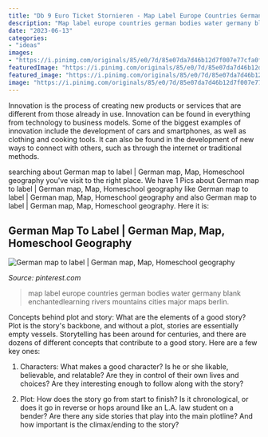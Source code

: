 ```yaml
---
title: "Db 9 Euro Ticket Stornieren - Map Label Europe Countries German Bodies Water Germany Blank Enchantedlearning Rivers Mountains Cities Major Maps Berlin"
description: "Map label europe countries german bodies water germany blank enchantedlearning rivers mountains cities major maps berlin"
date: "2023-06-13"
categories:
- "ideas"
images:
- "https://i.pinimg.com/originals/85/e0/7d/85e07da7d46b12d7f007e77cfa0f559d.gif"
featuredImage: "https://i.pinimg.com/originals/85/e0/7d/85e07da7d46b12d7f007e77cfa0f559d.gif"
featured_image: "https://i.pinimg.com/originals/85/e0/7d/85e07da7d46b12d7f007e77cfa0f559d.gif"
image: "https://i.pinimg.com/originals/85/e0/7d/85e07da7d46b12d7f007e77cfa0f559d.gif"
---
```



Innovation is the process of creating new products or services that are different from those already in use. Innovation can be found in everything from technology to business models. Some of the biggest examples of innovation include the development of cars and smartphones, as well as clothing and cooking tools. It can also be found in the development of new ways to connect with others, such as through the internet or traditional methods.

	

		
searching about German map to label | German map, Map, Homeschool geography you've visit to the right place. We have 1 Pics about German map to label | German map, Map, Homeschool geography like German map to label | German map, Map, Homeschool geography and also German map to label | German map, Map, Homeschool geography. Here it is:
		
    
## German Map To Label | German Map, Map, Homeschool Geography

<img loading=lazy src="https://i.pinimg.com/originals/85/e0/7d/85e07da7d46b12d7f007e77cfa0f559d.gif" onerror="this.onerror=null;this.src='https://tse1.mm.bing.net/th?id=OIP.Xt8QRndT-emeJ3MpDk93SAHaH-&amp;pid=15.1';" alt="German map to label | German map, Map, Homeschool geography">

_Source: pinterest.com_

>map label europe countries german bodies water germany blank enchantedlearning rivers mountains cities major maps berlin. 

	

Concepts behind plot and story: What are the elements of a good story?
Plot is the story's backbone, and without a plot, stories are essentially empty vessels. Storytelling has been around for centuries, and there are dozens of different concepts that contribute to a good story. Here are a few key ones:
1) Characters: What makes a good character? Is he or she likable, believable, and relatable? Are they in control of their own lives and choices? Are they interesting enough to follow along with the story?

2) Plot: How does the story go from start to finish? Is it chronological, or does it go in reverse or hops around like an L.A. law student on a bender? Are there any side stories that play into the main plotline? And how important is the climax/ending to the story?


